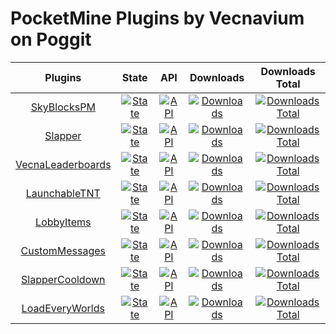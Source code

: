 # PocketMine Plugins by Vecnavium on Poggit 

| Plugins | State | API | Downloads | Downloads Total |
| :-----: | :---: | :-: | :-------------: | :-------: |
| [SkyBlocksPM](https://github.com/vecnavium-pm-pl/SkyBlocksPM) | [![State](https://poggit.pmmp.io/shield.state/SkyBlocksPM)](https://poggit.pmmp.io/p/SkyBlocksPM) | [![API](https://poggit.pmmp.io/shield.api/SkyBlocksPM)](https://poggit.pmmp.io/p/SkyBlocksPM) | [![Downloads](https://poggit.pmmp.io/shield.dl/SkyBlocksPM)](https://poggit.pmmp.io/p/SkyBlocksPM) | [![Downloads Total](https://poggit.pmmp.io/shield.dl.total/SkyBlocksPM)](https://poggit.pmmp.io/p/SkyBlocksPM) |
| [Slapper](https://github.com/vecnavium-pm-pl/Slapper) | [![State](https://poggit.pmmp.io/shield.state/Slapper)](https://poggit.pmmp.io/p/Slapper) | [![API](https://poggit.pmmp.io/shield.api/Slapper)](https://poggit.pmmp.io/p/Slapper) | [![Downloads](https://poggit.pmmp.io/shield.dl/Slapper)](https://poggit.pmmp.io/p/Slapper) | [![Downloads Total](https://poggit.pmmp.io/shield.dl.total/Slapper)](https://poggit.pmmp.io/p/Slapper) |
| [VecnaLeaderboards](https://github.com/vecnavium-pm-pl/VecnaLeaderboards) | [![State](https://poggit.pmmp.io/shield.state/VecnaLeaderboards)](https://poggit.pmmp.io/p/VecnaLeaderboards) | [![API](https://poggit.pmmp.io/shield.api/VecnaLeaderboards)](https://poggit.pmmp.io/p/VecnaLeaderboards) | [![Downloads](https://poggit.pmmp.io/shield.dl/VecnaLeaderboards)](https://poggit.pmmp.io/p/VecnaLeaderboards) | [![Downloads Total](https://poggit.pmmp.io/shield.dl.total/VecnaLeaderboards)](https://poggit.pmmp.io/p/VecnaLeaderboards) |
| [LaunchableTNT](https://github.com/vecnavium-pm-pl/LaunchableTNT) | [![State](https://poggit.pmmp.io/shield.state/LaunchableTNT)](https://poggit.pmmp.io/p/LaunchableTNT) | [![API](https://poggit.pmmp.io/shield.api/LaunchableTNT)](https://poggit.pmmp.io/p/LaunchableTNT) | [![Downloads](https://poggit.pmmp.io/shield.dl/LaunchableTNT)](https://poggit.pmmp.io/p/LaunchableTNT) | [![Downloads Total](https://poggit.pmmp.io/shield.dl.total/LaunchableTNT)](https://poggit.pmmp.io/p/LaunchableTNT) |
| [LobbyItems](https://github.com/vecnavium-pm-pl/LobbyItems) | [![State](https://poggit.pmmp.io/shield.state/LobbyItems)](https://poggit.pmmp.io/p/LobbyItems) | [![API](https://poggit.pmmp.io/shield.api/LobbyItems)](https://poggit.pmmp.io/p/LobbyItems) | [![Downloads](https://poggit.pmmp.io/shield.dl/LobbyItems)](https://poggit.pmmp.io/p/LobbyItems) | [![Downloads Total](https://poggit.pmmp.io/shield.dl.total/LobbyItems)](https://poggit.pmmp.io/p/LobbyItems) |
| [CustomMessages](https://github.com/vecnavium-pm-pl/CustomMessages) | [![State](https://poggit.pmmp.io/shield.state/CustomMessages)](https://poggit.pmmp.io/p/CustomMessages) | [![API](https://poggit.pmmp.io/shield.api/CustomMessages)](https://poggit.pmmp.io/p/CustomMessages) | [![Downloads](https://poggit.pmmp.io/shield.dl/CustomMessages)](https://poggit.pmmp.io/p/CustomMessages) | [![Downloads Total](https://poggit.pmmp.io/shield.dl.total/CustomMessages)](https://poggit.pmmp.io/p/CustomMessages) |
| [SlapperCooldown](https://github.com/vecnavium-pm-pl/SlapperCooldown) | [![State](https://poggit.pmmp.io/shield.state/SlapperCooldown)](https://poggit.pmmp.io/p/SlapperCooldown) | [![API](https://poggit.pmmp.io/shield.api/SlapperCooldown)](https://poggit.pmmp.io/p/SlapperCooldown) | [![Downloads](https://poggit.pmmp.io/shield.dl/SlapperCooldown)](https://poggit.pmmp.io/p/SlapperCooldown) | [![Downloads Total](https://poggit.pmmp.io/shield.dl.total/SlapperCooldown)](https://poggit.pmmp.io/p/SlapperCooldown) |
| [LoadEveryWorlds](https://github.com/vecnavium-pm-pl/LoadEveryWorlds) | [![State](https://poggit.pmmp.io/shield.state/LoadEveryWorlds)](https://poggit.pmmp.io/p/LoadEveryWorlds) | [![API](https://poggit.pmmp.io/shield.api/LoadEveryWorlds)](https://poggit.pmmp.io/p/LoadEveryWorlds) | [![Downloads](https://poggit.pmmp.io/shield.dl/LoadEveryWorlds)](https://poggit.pmmp.io/p/LoadEveryWorlds) | [![Downloads Total](https://poggit.pmmp.io/shield.dl.total/LoadEveryWorlds)](https://poggit.pmmp.io/p/LoadEveryWorlds) |
